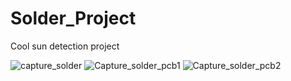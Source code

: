 # Solder_Project
Cool sun detection project

![capture_solder](https://github.com/user-attachments/assets/f9b08ede-10fe-4edf-b49f-fdd0b4ec80df)
![Capture_solder_pcb1](https://github.com/user-attachments/assets/49889489-648e-424f-9199-0ec869b09f51)
![Capture_solder_pcb2](https://github.com/user-attachments/assets/7fb1dd3e-059f-4125-b36c-c24f3213d793)
